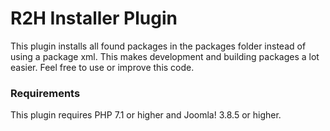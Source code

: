 # R2H Installer Plugin
This plugin installs all found packages in the packages folder instead of using a package xml. This makes development
and building packages a lot easier. Feel free to use or improve this code.

### Requirements
This plugin requires PHP 7.1 or higher and Joomla! 3.8.5 or higher.
